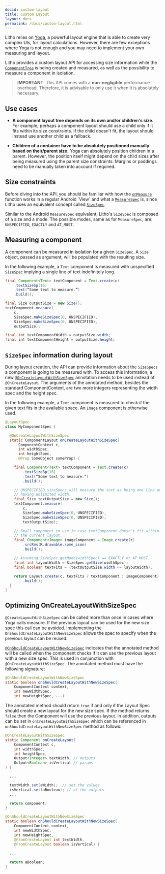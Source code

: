 ```yaml
---
docid: custom-layout
title: Custom Layout
layout: docs
permalink: /docs/custom-layout.html
---
```

Litho relies on [Yoga](https://facebook.github.io/yoga/), a powerful layout engine that is able to create very complex UIs, for layout calculations.  However, there are few exceptions where Yoga is not enough and you may need to implement your own measuring and layout. 

Litho provides a custom layout API for accessing size information while the [`ComponentTree`](/javadoc/com/facebook/litho/ComponentTree) is being created and measured, as well as the possibility to measure a component in isolation.

> **IMPORTANT**: This API comes with a **non-negligible** performance overhead. Therefore, it is advisable to only use it when it is absolutely necessary.

## Use cases

* **A component layout tree depends on its own and/or children's size.** For example, perhaps a component layout should use a child only if it fits within its size constraints. If the child doesn't fit, the layout should instead use another child as a fallback.

* **Children of a container have to be absolutely positioned manually based on their/parent size.** Yoga can absolutely position children in a parent. However, the position itself might depend on the child sizes after being measured using the parent size constraints. Margins or paddings need to be manually taken into account if required.

## Size constraints
Before diving into the API, you should be familiar with how the [`onMeasure`](https://developer.android.com/reference/android/view/View.html#onMeasure(int,%20int)) function works in a regular Android `View` and what a [`MeasureSpec`](https://developer.android.com/reference/android/view/View.MeasureSpec.html) is, since Litho uses an equivalent concept called [`SizeSpec`](/javadoc/com/facebook/litho/SizeSpec). 

Similar to the Android `MeasureSpec` equivalent, Litho's `SizeSpec` is composed of a size and a mode. The possible modes, same as for `MeasureSpec`, are: `UNSPECIFIED`, `EXACTLY` and `AT_MOST`.

## Measuring a component

A component can be measured in isolation for a given `SizeSpec`. A `Size` object, passed as argument, will be populated with the resulting size.

In the following example, a `Text` component is measured with unspecified `SizeSpec` implying a single line of text indefinitely long.

```java
final Component<Text> textComponent = Text.create(c)
    .textSizeSp(16)
    .text(“Some text to measure.”)
    .build();

final Size outputSize = new Size();
textComponent.measure(
    c, 
    SizeSpec.makeSizeSpec(0, UNSPECIFIED),
    SizeSpec.makeSizeSpec(0, UNSPECIFIED),
    outputSize);

final int textComponentWidth = outputSize.width;
final int textComponentHeight = outputSize.height;
```

## `SizeSpec` information during layout

During layout creation, the API can provide information about the `SizeSpecs` a component is going to be measured with. To access this information, a new [`@OnCreateLayoutWithSizeSpec`](/javadoc/com/facebook/litho/annotations/OnCreateLayoutWithSizeSpec) annotation needs to be used instead of `@OnCreateLayout`. The arguments of the annotated method, besides the standard ComponentContext, are two more integers representing the width spec and the height spec.

In the following example, a `Text` component is measured to check if the given text fits in the available space. An `Image` component is otherwise used.

```java
@LayoutSpec
class MyComponentSpec {

  @OnCreateLayoutWithSizeSpec
  static ComponentLayout onCreateLayoutWithSizeSpec(
      ComponentContext c,
      int widthSpec,
      int heightSpec,
      @Prop SomeObject someProp) {

    final Component<Text> textComponent = Text.create(c)
        .textSizeSp(16)
        .text(“Some text to measure.”)
        .build();

    // UNSPECIFIED sizeSpecs will measure the text as being one line only,
    // having unlimited width.
    final Size textOutputSize = new Size();
    textComponent.measure(
        c, 
        SizeSpec.makeSizeSpec(0, UNSPECIFIED),
        SizeSpec.makeSizeSpec(0, UNSPECIFIED),
        textOutputSize);

    // Small component to use in case textComponent doesn’t fit within
    // the current layout.
    final Component<Image> imageComponent = Image.create(c)
        .srcRes(R.drawable.some_icon)
        .build();

    // Assuming SizeSpec.getMode(widthSpec) == EXACTLY or AT_MOST.
    final int layoutWidth = SizeSpec.getSize(widthSpec);
    final boolean textFits = (textOutputSize.width <= layoutWidth);
    
    return Layout.create(c, textFits ? textComponent : imageComponent)
        .build();
  }
}
```

## Optimizing OnCreateLayoutWithSizeSpec

`@CreateLayoutWithSizeSpec` can be called more than once in cases where Yoga calls measure.  If the previous layout can be used for the new size spec this call can be avoided. Implementing the `OnShouldCreateLayoutWithNewSizeSpec` allows the spec to specify when the previous layout can be reused.

[`@OnShouldCreateLayoutWithNewSizeSpec`](/javadoc/com/facebook/litho/annotations/OnShouldCreateLayoutWithNewSizeSpec) indicates that the annotated method will be called when the component checks if it can use the previous layout with a new size spec. This is used in conjunction with `@OnCreateLayoutWithSizeSpec`. The annotated method must have the following signature:

```java
@OnShouldCreateLayoutWithNewSizeSpec
static boolean onShouldCreateLayoutWithNewSizeSpec(
    ComponentContext context,
    int newWidthSpec,
    int newHeightSpec, ...)
```

The annotated method should return `true` if and only if the Layout Spec should create a new layout for the new size spec. If the method returns `false` then the Component will use the previous layout. In addition,  outputs can be set in `onCreateLayoutWithSizeSpec` which can be referenced in `onShouldCreateLayoutWithNewSizeSpec` method as follows:

```java
@OnCreateLayoutWithSizeSpec
static Component onCreateLayout(
    ComponentContext c,
    int widthSpec,
    int heightSpec,
    Output<Integer> textWidth, // outputs
    Output<Boolean> isVertical // params
) {

  ...

  textWidth.set(aWidth);  // set the values 
  isVertical.set(aBoolean); // of the outputs
  ... 

  return component;
}

@OnShouldCreateLayoutWithNewSizeSpec
static boolean onShouldCreateLayoutWithNewSizeSpec(
    ComponentContext context,
    int newWidthSpec,
    int newHeightSpec, 
    @FromCreateLayout int textWidth,
    @FromCreateLayout boolean isVertical) {
    
  ...

  return aBoolean;
}
```
